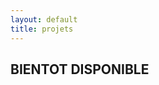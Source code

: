 ```yaml
---
layout: default
title: projets
---
```


<section class="image-gallery">
  <h2 class="gallery-title">BIENTOT DISPONIBLE</h2>
</section>
